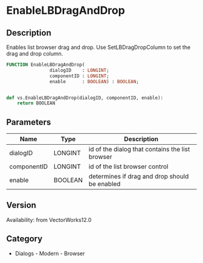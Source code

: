 # EnableLBDragAndDrop

## Description
Enables list browser drag and drop.  Use SetLBDragDropColumn to set the drag and drop column.

```pascal
FUNCTION EnableLBDragAndDrop(
				dialogID    : LONGINT;
				componentID : LONGINT;
				enable      : BOOLEAN) : BOOLEAN;
```

```python

def vs.EnableLBDragAndDrop(dialogID, componentID, enable):
    return BOOLEAN
```

## Parameters
|Name|Type|Description|
|---|---|---|
|dialogID|LONGINT|id of the dialog that contains the list browser|
|componentID|LONGINT|id of the list browser control|
|enable|BOOLEAN|determines if drag and drop should be enabled|

## Version
Availability: from VectorWorks12.0
## Category
* Dialogs - Modern - Browser

